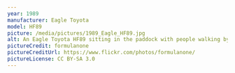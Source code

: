 ```yaml
---
year: 1989
manufacturer: Eagle Toyota
model: HF89
picture: /media/pictures/1989_Eagle_HF89.jpg
alt: An Eagle Toyota HF89 sitting in the paddock with people walking by and examining the car.
pictureCredit: formulanone
pictureCreditUrl: https://www.flickr.com/photos/formulanone/
pictureLicense: CC BY-SA 3.0
---
```

